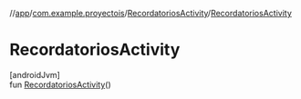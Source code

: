 //[app](../../../index.md)/[com.example.proyectois](../index.md)/[RecordatoriosActivity](index.md)/[RecordatoriosActivity](-recordatorios-activity.md)

# RecordatoriosActivity

[androidJvm]\
fun [RecordatoriosActivity](-recordatorios-activity.md)()
